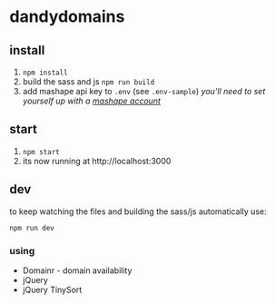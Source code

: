 # dandydomains

## install

1. `npm install`
2. build the sass and js `npm run build`
3. add mashape api key to `.env` (see `.env-sample`) _you'll need to set yourself up with a [mashape account](https://market.mashape.com/domainr/domain)_

## start

1. `npm start`
2. its now running at http://localhost:3000

## dev

to keep watching the files and building the sass/js automatically use:

`npm run dev`

### using

+ Domainr - domain availability
+ jQuery
+ jQuery TinySort
